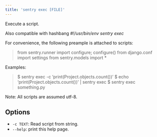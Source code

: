 ```yaml
---
title: 'sentry exec [FILE]'
---
```


Execute a script.

Also compatible with hashbang _#!/usr/bin/env sentry exec_

For convenience, the following preample is attached to scripts:

> from sentry.runner import configure; configure() from django.conf import settings from sentry.models import *

Examples:

> $ sentry exec -c ‘print(Project.objects.count())’ 
> $ echo ‘print(Project.objects.count())’ | sentry exec 
> $ sentry exec something.py

Note: All scripts are assumed utf-8.

## Options

-   `-c TEXT`: Read script from string.
-   `--help`: print this help page.
